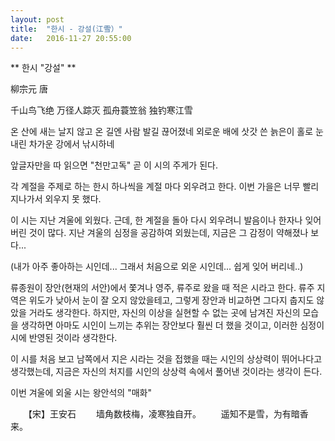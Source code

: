```yaml
---
layout: post
title:  "한시 - 강설(江雪）"
date:   2016-11-27 20:55:00
---
```



** 한시 "강설" **

柳宗元 唐

千山鸟飞绝 万径人踪灭
孤舟蓑笠翁 独钓寒江雪

온 산에 새는 날지 않고
온 길엔 사람 발길 끊어졌네
외로운 배에 삿갓 쓴 늙은이
홀로 눈내린 차가운 강에서 낚시하네

앞글자만을 따 읽으면 "천만고독"
곧 이 시의 주게가 된다. 


각 계절을 주제로 하는 한시 하나씩을 계절 마다 외우려고 한다. 
이번 가을은 너무 빨리 지나가서 외우지 못 했다.

이 시는 지난 겨울에 외웠다. 
근데, 한 계절을 돌아 다시 외우려니 발음이나 한자나 잊어 버린 것이 많다.
지난 겨울의 심정을 공감하여 외웠는데, 지금은 그 감정이 약해졌나 보다...

(내가 아주 좋아하는 시인데... 그래서 처음으로 외운 시인데... 쉽게 잊어 버리네..)

류종원이 장안(현재의 서안)에서 쫓겨나 영주, 류주로 왔을 때 적은 시라고 한다.
류주 지역은 위도가 낮아서 눈이 잘 오지 않았을테고, 그렇게 장안과 비교하면 그다지 춥지도 않았을 거라도 생각한다.
하지만, 자신의 이상을 실현할 수 없는 곳에 남겨진 자신의 모습을 생각하면 아마도 시인이 느끼는 추위는 장안보다 훨씬 더 했을 것이고,
이러한 심정이 시에 반영된 것이라 생각한다.

이 시를 처음 보고 남쪽에서 지은 시라는 것을 접했을 때는 시인의 상상력이 뛰어나다고 생각했는데, 
지금은 자신의 처지를 시인의 상상력 속에서 풀어낸 것이라는 생각이 든다.



이번 겨울에 외울 시는 왕안석의 "매화"

　　【宋】王安石
　　墙角数枝梅，凌寒独自开。
　　遥知不是雪，为有暗香来。

